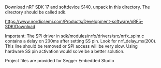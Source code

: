 Download nRF SDK 17 and softdevice S140, unpack in this directory. The directory should be called sdk.

https://www.nordicsemi.com/Products/Development-software/nRF5-SDK/Download

Important: The SPI driver in sdk/modules/nrfx/drivers/src/nrfx_spim.c contains a delay on 200ms after setting SS pin. Look for nrf_delay_ms(200). This line should be removed or SPI access will be very slow. Using hardware SS pin activation would solve be a better solution.

Project files are provided for Segger Embedded Studio
